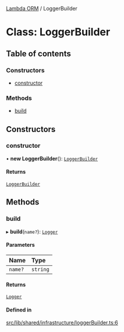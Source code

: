 [Lambda ORM](../README.md) / LoggerBuilder

# Class: LoggerBuilder

## Table of contents

### Constructors

- [constructor](LoggerBuilder.md#constructor)

### Methods

- [build](LoggerBuilder.md#build)

## Constructors

### constructor

• **new LoggerBuilder**(): [`LoggerBuilder`](LoggerBuilder.md)

#### Returns

[`LoggerBuilder`](LoggerBuilder.md)

## Methods

### build

▸ **build**(`name?`): [`Logger`](Logger.md)

#### Parameters

| Name | Type |
| :------ | :------ |
| `name?` | `string` |

#### Returns

[`Logger`](Logger.md)

#### Defined in

[src/lib/shared/infrastructure/loggerBuilder.ts:6](https://github.com/lambda-orm/lambdaorm-base/blob/e359b56ef95224260d7f0fa055fdb7feaf3e4b05/src/lib/shared/infrastructure/loggerBuilder.ts#L6)
